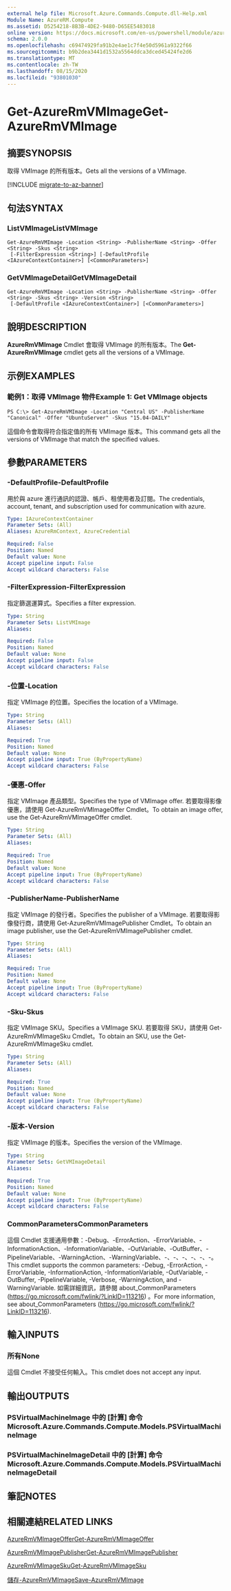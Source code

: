 ```yaml
---
external help file: Microsoft.Azure.Commands.Compute.dll-Help.xml
Module Name: AzureRM.Compute
ms.assetid: D5254218-8B3B-4DE2-9480-D65EE5483018
online version: https://docs.microsoft.com/en-us/powershell/module/azurerm.compute/get-azurermvmimage
schema: 2.0.0
ms.openlocfilehash: c69474929fa91b2e4ae1c7f4e50d5961a9322f66
ms.sourcegitcommit: b9b2dea3441d1532a5564ddca3dced45424fe2d6
ms.translationtype: MT
ms.contentlocale: zh-TW
ms.lasthandoff: 08/15/2020
ms.locfileid: "93801030"
---
```

# <span data-ttu-id="9b80f-101">Get-AzureRmVMImage</span><span class="sxs-lookup"><span data-stu-id="9b80f-101">Get-AzureRmVMImage</span></span>

## <span data-ttu-id="9b80f-102">摘要</span><span class="sxs-lookup"><span data-stu-id="9b80f-102">SYNOPSIS</span></span>
<span data-ttu-id="9b80f-103">取得 VMImage 的所有版本。</span><span class="sxs-lookup"><span data-stu-id="9b80f-103">Gets all the versions of a VMImage.</span></span>

[!INCLUDE [migrate-to-az-banner](../../includes/migrate-to-az-banner.md)]

## <span data-ttu-id="9b80f-104">句法</span><span class="sxs-lookup"><span data-stu-id="9b80f-104">SYNTAX</span></span>

### <span data-ttu-id="9b80f-105">ListVMImage</span><span class="sxs-lookup"><span data-stu-id="9b80f-105">ListVMImage</span></span>
```
Get-AzureRmVMImage -Location <String> -PublisherName <String> -Offer <String> -Skus <String>
 [-FilterExpression <String>] [-DefaultProfile <IAzureContextContainer>] [<CommonParameters>]
```

### <span data-ttu-id="9b80f-106">GetVMImageDetail</span><span class="sxs-lookup"><span data-stu-id="9b80f-106">GetVMImageDetail</span></span>
```
Get-AzureRmVMImage -Location <String> -PublisherName <String> -Offer <String> -Skus <String> -Version <String>
 [-DefaultProfile <IAzureContextContainer>] [<CommonParameters>]
```

## <span data-ttu-id="9b80f-107">說明</span><span class="sxs-lookup"><span data-stu-id="9b80f-107">DESCRIPTION</span></span>
<span data-ttu-id="9b80f-108">**AzureRmVMImage** Cmdlet 會取得 VMImage 的所有版本。</span><span class="sxs-lookup"><span data-stu-id="9b80f-108">The **Get-AzureRmVMImage** cmdlet gets all the versions of a VMImage.</span></span>

## <span data-ttu-id="9b80f-109">示例</span><span class="sxs-lookup"><span data-stu-id="9b80f-109">EXAMPLES</span></span>

### <span data-ttu-id="9b80f-110">範例1：取得 VMImage 物件</span><span class="sxs-lookup"><span data-stu-id="9b80f-110">Example 1: Get VMImage objects</span></span>
```
PS C:\> Get-AzureRmVMImage -Location "Central US" -PublisherName "Canonical" -Offer "UbuntuServer" -Skus "15.04-DAILY"
```

<span data-ttu-id="9b80f-111">這個命令會取得符合指定值的所有 VMImage 版本。</span><span class="sxs-lookup"><span data-stu-id="9b80f-111">This command gets all the versions of VMImage that match the specified values.</span></span>

## <span data-ttu-id="9b80f-112">參數</span><span class="sxs-lookup"><span data-stu-id="9b80f-112">PARAMETERS</span></span>

### <span data-ttu-id="9b80f-113">-DefaultProfile</span><span class="sxs-lookup"><span data-stu-id="9b80f-113">-DefaultProfile</span></span>
<span data-ttu-id="9b80f-114">用於與 azure 進行通訊的認證、帳戶、租使用者及訂閱。</span><span class="sxs-lookup"><span data-stu-id="9b80f-114">The credentials, account, tenant, and subscription used for communication with azure.</span></span>

```yaml
Type: IAzureContextContainer
Parameter Sets: (All)
Aliases: AzureRmContext, AzureCredential

Required: False
Position: Named
Default value: None
Accept pipeline input: False
Accept wildcard characters: False
```

### <span data-ttu-id="9b80f-115">-FilterExpression</span><span class="sxs-lookup"><span data-stu-id="9b80f-115">-FilterExpression</span></span>
<span data-ttu-id="9b80f-116">指定篩選運算式。</span><span class="sxs-lookup"><span data-stu-id="9b80f-116">Specifies a filter expression.</span></span>

```yaml
Type: String
Parameter Sets: ListVMImage
Aliases: 

Required: False
Position: Named
Default value: None
Accept pipeline input: False
Accept wildcard characters: False
```

### <span data-ttu-id="9b80f-117">-位置</span><span class="sxs-lookup"><span data-stu-id="9b80f-117">-Location</span></span>
<span data-ttu-id="9b80f-118">指定 VMImage 的位置。</span><span class="sxs-lookup"><span data-stu-id="9b80f-118">Specifies the location of a VMImage.</span></span>

```yaml
Type: String
Parameter Sets: (All)
Aliases: 

Required: True
Position: Named
Default value: None
Accept pipeline input: True (ByPropertyName)
Accept wildcard characters: False
```

### <span data-ttu-id="9b80f-119">-優惠</span><span class="sxs-lookup"><span data-stu-id="9b80f-119">-Offer</span></span>
<span data-ttu-id="9b80f-120">指定 VMImage 產品類型。</span><span class="sxs-lookup"><span data-stu-id="9b80f-120">Specifies the type of VMImage offer.</span></span>
<span data-ttu-id="9b80f-121">若要取得影像優惠，請使用 Get-AzureRmVMImageOffer Cmdlet。</span><span class="sxs-lookup"><span data-stu-id="9b80f-121">To obtain an image offer, use the Get-AzureRmVMImageOffer cmdlet.</span></span>

```yaml
Type: String
Parameter Sets: (All)
Aliases: 

Required: True
Position: Named
Default value: None
Accept pipeline input: True (ByPropertyName)
Accept wildcard characters: False
```

### <span data-ttu-id="9b80f-122">-PublisherName</span><span class="sxs-lookup"><span data-stu-id="9b80f-122">-PublisherName</span></span>
<span data-ttu-id="9b80f-123">指定 VMImage 的發行者。</span><span class="sxs-lookup"><span data-stu-id="9b80f-123">Specifies the publisher of a VMImage.</span></span>
<span data-ttu-id="9b80f-124">若要取得影像發行商，請使用 Get-AzureRmVMImagePublisher Cmdlet。</span><span class="sxs-lookup"><span data-stu-id="9b80f-124">To obtain an image publisher, use the Get-AzureRmVMImagePublisher cmdlet.</span></span>

```yaml
Type: String
Parameter Sets: (All)
Aliases: 

Required: True
Position: Named
Default value: None
Accept pipeline input: True (ByPropertyName)
Accept wildcard characters: False
```

### <span data-ttu-id="9b80f-125">-Sku</span><span class="sxs-lookup"><span data-stu-id="9b80f-125">-Skus</span></span>
<span data-ttu-id="9b80f-126">指定 VMImage SKU。</span><span class="sxs-lookup"><span data-stu-id="9b80f-126">Specifies a VMImage SKU.</span></span>
<span data-ttu-id="9b80f-127">若要取得 SKU，請使用 Get-AzureRmVMImageSku Cmdlet。</span><span class="sxs-lookup"><span data-stu-id="9b80f-127">To obtain an SKU, use the Get-AzureRmVMImageSku cmdlet.</span></span>

```yaml
Type: String
Parameter Sets: (All)
Aliases: 

Required: True
Position: Named
Default value: None
Accept pipeline input: True (ByPropertyName)
Accept wildcard characters: False
```

### <span data-ttu-id="9b80f-128">-版本</span><span class="sxs-lookup"><span data-stu-id="9b80f-128">-Version</span></span>
<span data-ttu-id="9b80f-129">指定 VMImage 的版本。</span><span class="sxs-lookup"><span data-stu-id="9b80f-129">Specifies the version of the VMImage.</span></span>

```yaml
Type: String
Parameter Sets: GetVMImageDetail
Aliases: 

Required: True
Position: Named
Default value: None
Accept pipeline input: True (ByPropertyName)
Accept wildcard characters: False
```

### <span data-ttu-id="9b80f-130">CommonParameters</span><span class="sxs-lookup"><span data-stu-id="9b80f-130">CommonParameters</span></span>
<span data-ttu-id="9b80f-131">這個 Cmdlet 支援通用參數：-Debug、-ErrorAction、-ErrorVariable、-InformationAction、-InformationVariable、-OutVariable、-OutBuffer、-PipelineVariable、-WarningAction、-WarningVariable、-、-、-、-、-、-。</span><span class="sxs-lookup"><span data-stu-id="9b80f-131">This cmdlet supports the common parameters: -Debug, -ErrorAction, -ErrorVariable, -InformationAction, -InformationVariable, -OutVariable, -OutBuffer, -PipelineVariable, -Verbose, -WarningAction, and -WarningVariable.</span></span> <span data-ttu-id="9b80f-132">如需詳細資訊，請參閱 about_CommonParameters (https://go.microsoft.com/fwlink/?LinkID=113216) 。</span><span class="sxs-lookup"><span data-stu-id="9b80f-132">For more information, see about_CommonParameters (https://go.microsoft.com/fwlink/?LinkID=113216).</span></span>

## <span data-ttu-id="9b80f-133">輸入</span><span class="sxs-lookup"><span data-stu-id="9b80f-133">INPUTS</span></span>

### <span data-ttu-id="9b80f-134">所有</span><span class="sxs-lookup"><span data-stu-id="9b80f-134">None</span></span>
<span data-ttu-id="9b80f-135">這個 Cmdlet 不接受任何輸入。</span><span class="sxs-lookup"><span data-stu-id="9b80f-135">This cmdlet does not accept any input.</span></span>

## <span data-ttu-id="9b80f-136">輸出</span><span class="sxs-lookup"><span data-stu-id="9b80f-136">OUTPUTS</span></span>

### <span data-ttu-id="9b80f-137">PSVirtualMachineImage 中的 [計算] 命令</span><span class="sxs-lookup"><span data-stu-id="9b80f-137">Microsoft.Azure.Commands.Compute.Models.PSVirtualMachineImage</span></span>

### <span data-ttu-id="9b80f-138">PSVirtualMachineImageDetail 中的 [計算] 命令</span><span class="sxs-lookup"><span data-stu-id="9b80f-138">Microsoft.Azure.Commands.Compute.Models.PSVirtualMachineImageDetail</span></span>

## <span data-ttu-id="9b80f-139">筆記</span><span class="sxs-lookup"><span data-stu-id="9b80f-139">NOTES</span></span>

## <span data-ttu-id="9b80f-140">相關連結</span><span class="sxs-lookup"><span data-stu-id="9b80f-140">RELATED LINKS</span></span>

[<span data-ttu-id="9b80f-141">AzureRmVMImageOffer</span><span class="sxs-lookup"><span data-stu-id="9b80f-141">Get-AzureRmVMImageOffer</span></span>](./Get-AzureRmVMImageOffer.md)

[<span data-ttu-id="9b80f-142">AzureRmVMImagePublisher</span><span class="sxs-lookup"><span data-stu-id="9b80f-142">Get-AzureRmVMImagePublisher</span></span>](./Get-AzureRmVMImagePublisher.md)

[<span data-ttu-id="9b80f-143">AzureRmVMImageSku</span><span class="sxs-lookup"><span data-stu-id="9b80f-143">Get-AzureRmVMImageSku</span></span>](./Get-AzureRmVMImageSku.md)

[<span data-ttu-id="9b80f-144">儲存-AzureRmVMImage</span><span class="sxs-lookup"><span data-stu-id="9b80f-144">Save-AzureRmVMImage</span></span>](./Save-AzureRmVMImage.md)


